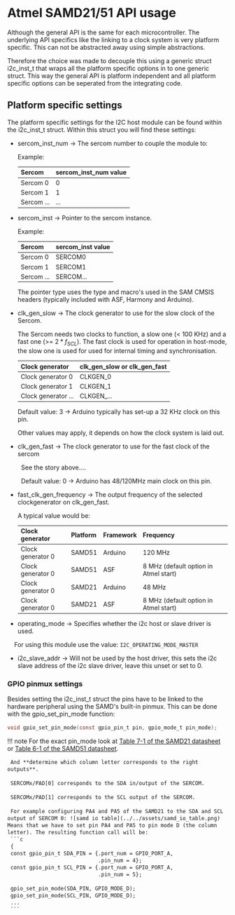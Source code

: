 # Atmel SAMD21/51 API usage

Although the general API is the same for each microcontroller. The underlying API specifics like the linking to a clock system is very platform specific. This can not be abstracted away using simple abstractions. 

Therefore the choice was made to decouple this using a generic struct i2c_inst_t that wraps all the platform specific options in to one generic struct. This way the general API is platform independent and all platform specific options can be seperated from the integrating code. 

## Platform specific settings

The platform specific settings for the I2C host module can be found within the i2c_inst_t struct. Within this struct you will find these settings:

- sercom_inst_num -> The sercom number to couple the module to: 
  
  Example: 
  
  | Sercom     | sercom_inst_num value |
  | ---------- | --------------------- |
  | Sercom 0   | 0                     |
  | Sercom 1   | 1                     |
  | Sercom ... | ...                   |

- sercom_inst -> Pointer to the sercom instance.
  
  Example:
  
  | Sercom     | sercom_inst value |
  | ---------- | ----------------- |
  | Sercom 0   | SERCOM0           |
  | Sercom 1   | SERCOM1           |
  | Sercom ... | SERCOM...         |
  
  The pointer type uses the type and macro's used in the SAM CMSIS headers (typically included with ASF, Harmony and Arduino).

- clk_gen_slow -> The clock generator to use for the slow clock of the Sercom.
  
  The Sercom needs two clocks to function, a slow one (< 100 KHz) and a fast one (>= $2*f_{SCL}$). The fast clock is used for operation in host-mode, the slow one is used for used for internal timing and synchronisation.
  
  | Clock generator     | clk_gen_slow or clk_gen_fast |
  | ------------------- | ---------------------------- |
  | Clock generator 0   | CLKGEN_0                     |
  | Clock generator 1   | CLKGEN_1                     |
  | Clock generator ... | CLKGEN_...                   |
  
  Default value: 3 -> Arduino typically has set-up a 32 KHz clock on this pin.
  
  Other values may apply, it depends on how the clock system is laid out.

- clk_gen_fast -> The clock generator to use for the fast clock of the sercom

        See the story above....

        Default value: 0 -> Arduino has 48/120MHz main clock on this pin.

- fast_clk_gen_frequency -> The output frequency of the selected clockgenerator on clk_gen_fast. 
  
  A typical value would be: 
  
  | Clock generator   | Platform | Framework | Frequency                             |
  | ----------------- | -------- | --------- | ------------------------------------- |
  | Clock generator 0 | SAMD51   | Arduino   | 120 MHz                               |
  | Clock generator 0 | SAMD51   | ASF       | 8 MHz (default option in Atmel start) |
  | Clock generator 0 | SAMD21   | Arduino   | 48 MHz                                |
  | Clock generator 0 | SAMD21   | ASF       | 8 MHz (default option in Atmel start) |

- operating_mode -> Specifies whether the i2c host or slave driver is used.

    For using this module use the value: `I2C_OPERATING_MODE_MASTER`

- i2c_slave_addr -> Will not be used by the host driver, this sets the i2c slave address of the i2c slave driver, leave this unset or set to 0.

### GPIO pinmux settings

Besides setting the i2c_inst_t struct the pins have to be linked to the hardware peripheral using the SAMD's built-in pinmux. This can be done with the gpio_set_pin_mode function:

```c
void gpio_set_pin_mode(const gpio_pin_t pin, gpio_mode_t pin_mode);
```

!!! note
    For the exact pin_mode look at [Table 7-1 of the SAMD21 datasheet](https://ww1.microchip.com/downloads/aemDocuments/documents/MCU32/ProductDocuments/DataSheets/SAM-D21-DA1-Family-Data-Sheet-DS40001882H.pdf) or [Table 6-1 of  the SAMD51 datasheet](https://ww1.microchip.com/downloads/aemDocuments/documents/MCU32/ProductDocuments/DataSheets/SAM-D5x-E5x-Family-Data-Sheet-DS60001507.pdf).
     
     And **determine which column letter corresponds to the right outputs**.
     
     SERCOMx/PAD[0] corresponds to the SDA in/output of the SERCOM.
     
     SERCOMx/PAD[1] corresponds to the SCL output of the SERCOM. 
     
     For example configuring PA4 and PA5 of the SAMD21 to the SDA and SCL output of SERCOM 0: ![samd io table](../../assets/samd_io_table.png) Means that we have to set pin PA4 and PA5 to pin mode D (the column letter). The resulting function call will be:
     ```c
     {
     const gpio_pin_t SDA_PIN = {.port_num = GPIO_PORT_A, 
     							 .pin_num = 4};
     const gpio_pin_t SCL_PIN = {.port_num = GPIO_PORT_A,
     							 .pin_num = 5};
     
     gpio_set_pin_mode(SDA_PIN, GPIO_MODE_D);
     gpio_set_pin_mode(SCL_PIN, GPIO_MODE_D);
     ...
     ```


